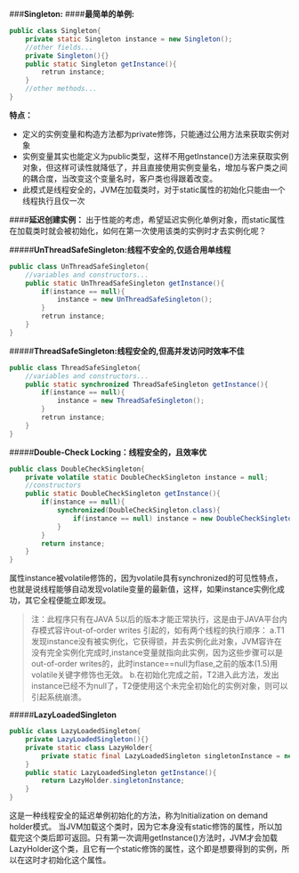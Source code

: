 ###**Singleton:**
####**最简单的单例:**
```java
public class Singleton{
	private static Singleton instance = new Singleton();
    //other fields...
	private Singleton(){}
    public static Singleton getInstance(){
    	retrun instance;
    }
    //other methods...
}
```

**特点：**
* 定义的实例变量和构造方法都为private修饰，只能通过公用方法来获取实例对象
* 实例变量其实也能定义为public类型，这样不用getInstance()方法来获取实例对象，但这样可读性就降低了，并且直接使用实例变量名，增加与客户类之间的耦合度，当改变这个变量名时，客户类也得跟着改变。
* 此模式是线程安全的，JVM在加载类时，对于static属性的初始化只能由一个线程执行且仅一次

####**延迟创建实例：**
出于性能的考虑，希望延迟实例化单例对象，而static属性在加载类时就会被初始化，如何在第一次使用该类的实例时才去实例化呢？

#####**UnThreadSafeSingleton:线程不安全的,仅适合用单线程**
```java
public class UnThreadSafeSingleton{
	//variables and constructors...
    public static UnThreadSafeSingleton getInstance(){
		if(instance == null){
			instance = new UnThreadSafeSingleton();
        }
        retrun instance;
    }
}
```

#####**ThreadSafeSingleton:线程安全的,但高并发访问时效率不佳**
```java
public class ThreadSafeSingleton{
	//variables and constructors...
    public static synchronized ThreadSafeSingleton getInstance(){
		if(instance == null){
			instance = new ThreadSafeSingleton();
        }
        retrun instance;
    }
}
```

#####**Double-Check Locking：线程安全的，且效率优**
```java
public class DoubleCheckSingleton{
	private volatile static DoubleCheckSingleton instance = null;
    //constructors
    public static DoubleCheckSingleton getInstance(){
    	if(instance == null){
			synchronized(DoubleCheckSingleton.class){
				if(instance == null) instance = new DoubleCheckSingleton();
            }
        }
        return instance;
    }
}
```
属性instance被volatile修饰的，因为volatile具有synchronized的可见性特点，也就是说线程能够自动发现volatile变量的最新值，这样，如果instance实例化成功，其它全程便能立即发现。

>注：此程序只有在JAVA 5以后的版本才能正常执行，这是由于JAVA平台内存模式容许out-of-order writes 引起的，如有两个线程的执行顺序：
a.T1发现instance没有被实例化，它获得锁，并去实例化此对象，JVM容许在没有完全实例化完成时,instance变量就指向此实例，因为这些步骤可以是out-of-order writes的，此时instance==null为flase,之前的版本(1.5)用volatile关键字修饰也无效。
b.在初始化完成之前，T2进入此方法，发出instance已经不为null了，T2便使用这个未完全初始化的实例对象，则可以引起系统崩溃。

#####**LazyLoadedSingleton**
```java
public class LazyLoadedSingleton{
	private LazyLoadedSingleton(){}
    private static class LazyHolder{
    	private static final LazyLoadedSingleton singletonInstance = new LazyLoadedSingleton();
    }
    public static LazyLoadedSingleton getInstance(){
		return LazyHolder.singletonInstance;
    }
}
```
这是一种线程安全的延迟单例初始化的方法，称为Initialization on demand holder模式。
当JVM加载这个类时，因为它本身没有static修饰的属性，所以加载完这个类后即可返回。只有第一次调用getInstance()方法时，JVM才会加载LazyHolder这个类，且它有一个static修饰的属性，这个即是想要得到的实例，所以在这时才初始化这个属性。















